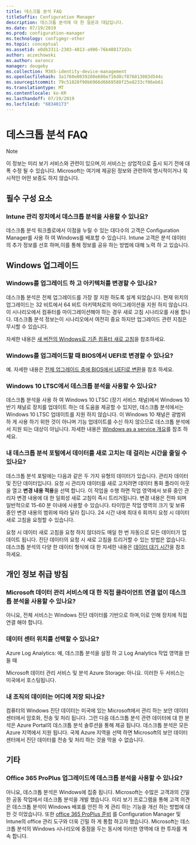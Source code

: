 ```yaml
---
title: 데스크톱 분석 FAQ
titleSuffix: Configuration Manager
description: 데스크톱 분석에 대 한 질문과 대답입니다.
ms.date: 07/19/2019
ms.prod: configuration-manager
ms.technology: configmgr-other
ms.topic: conceptual
ms.assetid: e0db3311-2303-4013-a906-76b408172d3c
author: aczechowski
ms.author: aaroncz
manager: dougeby
ms.collection: M365-identity-device-management
ms.openlocfilehash: 3a1760e0039280e686e716d8cf876813083d544c
ms.sourcegitcommit: 79c51028f90b6966d6669588f25e8233cf06eb61
ms.translationtype: MT
ms.contentlocale: ko-KR
ms.lasthandoff: 07/19/2019
ms.locfileid: "68340173"
---
```

# <a name="desktop-analytics-faq"></a>데스크톱 분석 FAQ

> [!Note]  
> 이 정보는 미리 보기 서비스와 관련이 있으며,이 서비스는 상업적으로 출시 되기 전에 대폭 수정 될 수 있습니다. Microsoft는 여기에 제공된 정보와 관련하여 명시적이거나 묵시적인 어떤 보증도 하지 않습니다.  

## <a name="prerequisites"></a>필수 구성 요소 

### <a name="can-i-use-desktop-analytics-with-intune-managed-devices"></a>Intune 관리 장치에서 데스크톱 분석을 사용할 수 있나요? 

데스크톱 분석 워크플로에서 이점을 누릴 수 있는 대다수의 고객은 Configuration Manager를 사용 하 여 Windows를 배포할 수 있습니다. Intune 고객은 분석 데이터의 추가 정보를 선호 하며,이를 통해 정보를 공유 하는 방법에 대해 노력 하 고 있습니다.

## <a name="windows-upgrade"></a>Windows 업그레이드

### <a name="can-i-upgrade-windows-and-change-architecture"></a>Windows를 업그레이드 하 고 아키텍처를 변경할 수 있나요?

데스크톱 분석은 전체 업그레이드를 가장 잘 지원 하도록 설계 되었습니다. 현재 위치의 업그레이드는 32 비트에서 64 비트 아키텍처로의 마이그레이션을 지원 하지 않습니다. 이 시나리오에서 컴퓨터를 마이그레이션해야 하는 경우 새로 고침 시나리오를 사용 합니다. 데스크톱 분석 정보는이 시나리오에서 여전히 중요 하지만 업그레이드 관련 지침은 무시할 수 있습니다.

자세한 내용은 [새 버전의 Windows로 기존 컴퓨터 새로 고침](/sccm/osd/deploy-use/refresh-an-existing-computer-with-a-new-version-of-windows)을 참조하세요.

### <a name="can-i-change-from-bios-to-uefi-when-upgrading-windows"></a>Windows를 업그레이드할 때 BIOS에서 UEFI로 변경할 수 있나요?

예. 자세한 내용은 [전체 업그레이드 중에 BIOS에서 UEFI로 변환](/sccm/osd/deploy-use/task-sequence-steps-to-manage-bios-to-uefi-conversion#convert-from-bios-to-uefi-during-an-in-place-upgrade)을 참조 하세요.

### <a name="can-i-use-desktop-analytics-with-windows-10-ltsc"></a>Windows 10 LTSC에서 데스크톱 분석을 사용할 수 있나요?

데스크톱 분석을 사용 하 여 Windows 10 LTSC (장기 서비스 채널)에서 Windows 10 반기 채널로 장치를 업데이트 하는 데 도움을 제공할 수 있지만, 데스크톱 분석에서는 Windows 10 LTSC 업데이트를 지원 하지 않습니다. 이 Windows 10 채널은 광범위 하 게 사용 하기 위한 것이 아니며 기능 업데이트를 수신 하지 않으므로 데스크톱 분석에서 지원 되는 대상이 아닙니다. 자세한 내용은 [Windows as a service 개요](https://docs.microsoft.com/windows/deployment/update/waas-overview#long-term-servicing-channel)를 참조 하세요.

### <a name="can-i-reduce-the-amount-of-time-it-takes-for-data-to-refresh-in-my-desktop-analytics-portal"></a>내 데스크톱 분석 포털에서 데이터를 새로 고치는 데 걸리는 시간을 줄일 수 있나요?

데스크톱 분석 포털에는 다음과 같은 두 가지 유형의 데이터가 있습니다. 관리자 데이터 및 진단 데이터입니다. 요청 시 관리자 데이터를 새로 고치려면 데이터 통화 플라이 아웃을 열고 **변경 내용 적용**을 선택 합니다. 이 작업을 수행 하면 작업 영역에서 보류 중인 관리자 변경 내용에 대 한 일회성 새로 고침이 즉시 트리거됩니다. 변경 내용은 전파 되며 일반적으로 15-60 분 이내에 사용할 수 있습니다. 타이밍은 작업 영역의 크기 및 보류 중인 변경 내용의 범위에 따라 달라 집니다. 24 시간 내에 최대 6 회까지 요청 시 데이터 새로 고침을 요청할 수 있습니다. 

요청 시 데이터 새로 고침을 요청 하지 않더라도 매일 한 번 자동으로 모든 데이터가 업데이트 됩니다. 진단 데이터의 요청 시 새로 고침을 트리거할 수 있는 방법은 없습니다. 데스크톱 분석의 다양 한 데이터 형식에 대 한 자세한 내용은 [데이터 대기 시간](/sccm/desktop-analytics/troubleshooting#data-latency)을 참조 하세요.

## <a name="privacy"></a>개인 정보 취급 방침

### <a name="can-desktop-analytics-be-used-without-a-direct-client-connection-to-the-microsoft-data-management-service"></a>Microsoft 데이터 관리 서비스에 대 한 직접 클라이언트 연결 없이 데스크톱 분석을 사용할 수 있나요?

아니요, 전체 서비스는 Windows 진단 데이터를 기반으로 하며,이로 인해 장치에 직접 연결 해야 합니다.

### <a name="can-i-choose-the-data-center-location"></a>데이터 센터 위치를 선택할 수 있나요?

Azure Log Analytics: 예, 데스크톱 분석을 설정 하 고 Log Analytics 작업 영역을 만들 때

Microsoft 데이터 관리 서비스 및 분석 Azure Storage: 아니요. 이러한 두 서비스는 미국에서 호스팅됩니다.

### <a name="where-is-my-organizations-data-stored"></a>내 조직의 데이터는 어디에 저장 되나요?

컴퓨터의 Windows 진단 데이터는 미국에 있는 Microsoft에서 관리 하는 보안 데이터 센터에서 암호화, 전송 및 처리 됩니다. 그런 다음 데스크톱 분석 관련 데이터에 대 한 분석은 Azure Portal의 데스크톱 분석 솔루션을 통해 제공 됩니다. 데스크톱 분석은 모든 Azure 지역에서 지원 됩니다. 국제 Azure 지역을 선택 하면 Microsoft의 보안 데이터 센터에서 진단 데이터를 전송 및 처리 하는 것을 막을 수 없습니다.

## <a name="other"></a>기타

### <a name="can-i-use-desktop-analytics-for-my-office-365-proplus-upgrades"></a>Office 365 ProPlus 업그레이드에 데스크톱 분석을 사용할 수 있나요?

아니요, 데스크톱 분석은 Windows에 집중 됩니다. Microsoft는 수많은 고객과의 긴밀 한 공동 작업에서 데스크톱 분석을 개발 했습니다. 미리 보기 프로그램을 통해 고객 의견은 데스크톱 분석이 Windows 배포를 안전 하 게 관리 하는 기능을 개선 하는 방법에 대 한 것 이었습니다. 또한 [office 365 ProPlus 준비](/sccm/sum/deploy-use/office-365-dashboard#bkmk_o365_readiness) 를 Configuration Manager 및 Intune의 office 관리 도구와 더욱 긴밀 하 게 통합 하고자 했습니다. Microsoft는 데스크톱 분석의 Windows 시나리오에 중점을 두는 동시에 이러한 영역에 대 한 투자를 계속 합니다.

